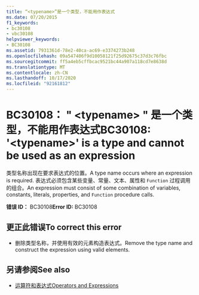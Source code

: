 ```yaml
---
title: “<typename>”是一个类型，不能用作表达式
ms.date: 07/20/2015
f1_keywords:
- bc30108
- vbc30108
helpviewer_keywords:
- BC30108
ms.assetid: 7931361d-78e2-40ca-ac69-e3374273b248
ms.openlocfilehash: 09a547406f9d10058121f25d92675c37d3c76fbc
ms.sourcegitcommit: ff5a4eb5cffbcac9521bc44a907a118cd7e8638d
ms.translationtype: MT
ms.contentlocale: zh-CN
ms.lasthandoff: 10/17/2020
ms.locfileid: "92161812"
---
```

# <a name="bc30108-typename-is-a-type-and-cannot-be-used-as-an-expression"></a><span data-ttu-id="17d6c-102">BC30108： " \<typename> " 是一个类型，不能用作表达式</span><span class="sxs-lookup"><span data-stu-id="17d6c-102">BC30108: '\<typename>' is a type and cannot be used as an expression</span></span>

<span data-ttu-id="17d6c-103">类型名称出现在要求表达式的位置。</span><span class="sxs-lookup"><span data-stu-id="17d6c-103">A type name occurs where an expression is required.</span></span> <span data-ttu-id="17d6c-104">表达式必须包含某些变量、常量、文本、属性和 `Function` 过程调用的组合。</span><span class="sxs-lookup"><span data-stu-id="17d6c-104">An expression must consist of some combination of variables, constants, literals, properties, and `Function` procedure calls.</span></span>

 <span data-ttu-id="17d6c-105">**错误 ID：** BC30108</span><span class="sxs-lookup"><span data-stu-id="17d6c-105">**Error ID:** BC30108</span></span>

## <a name="to-correct-this-error"></a><span data-ttu-id="17d6c-106">更正此错误</span><span class="sxs-lookup"><span data-stu-id="17d6c-106">To correct this error</span></span>

- <span data-ttu-id="17d6c-107">删除类型名称，并使用有效的元素构造表达式。</span><span class="sxs-lookup"><span data-stu-id="17d6c-107">Remove the type name and construct the expression using valid elements.</span></span>

## <a name="see-also"></a><span data-ttu-id="17d6c-108">另请参阅</span><span class="sxs-lookup"><span data-stu-id="17d6c-108">See also</span></span>

- [<span data-ttu-id="17d6c-109">运算符和表达式</span><span class="sxs-lookup"><span data-stu-id="17d6c-109">Operators and Expressions</span></span>](../../programming-guide/language-features/operators-and-expressions/index.md)
